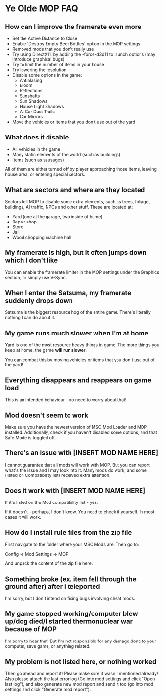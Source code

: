 # Ye Olde MOP FAQ

## How can I improve the framerate even more

- Set the Active Distance to Close
- Enable 'Destroy Empty Beer Bottles' option in the MOP settings
- Removed mods that you don't really use
- Try using DirectX11, by adding the -force-d3d11 to launch options (may introduce graphical bugs)
- Try to limit the number of items in your house
- Try lowering the resolution
- Disable some options in the game:
  - Antialasing
  - Bloom
  - Reflections
  - Sunshafts
  - Sun Shadows
  - House Light Shadows
  - AI Car Dust Trails
  - Car Mirrors
- Move the vehicles or items that you don't use out of the yard

## What does it disable

- All vehicles in the game
- Many static elements of the world (such as buildings)
- Items (such as sausages)

All of them are either turned off by player approaching those items, leaving house area, or entering special sectors.

## What are sectors and where are they located

Sectors tell MOP to disable some extra elements, such as trees, foliage, buildings, AI traffic, NPCs and other stuff. These are located at:

- Yard (one at the garage, two inside of home)
- Repair shop
- Store
- Jail
- Wood chopping machine hall

## My framerate is high, but it often jumps down which I don't like

You can enable the framerate limiter in the MOP settings under the Graphics section, or simply use V-Sync.

## When I enter the Satsuma, my framerate suddenly drops down

Satsuma is the biggest resource hog of the entire game. There's literally nothing I can do about it.

## My game runs much slower when I'm at home

Yard is one of the most resource heavy things in game. The more things you keep at home, the game **will run slower**.

You can combat this by moving vehicles or items that you don't use out of the yard!

## Everything disappears and reappears on game load

This is an intended behaviour - no need to worry about that!

## Mod doesn't seem to work

Make sure you have the newest version of MSC Mod Loader and MOP installed. Additionally, check if you haven't disabled some options, and that Safe Mode is toggled off.

## There's an issue with [INSERT MOD NAME HERE]

I cannot guarantee that all mods will work with MOP. But you can report what's the issue and I may look into it. Many mods do work, and some (listed on Compatibility list) received extra attention.

## Does it work with [INSERT MOD NAME HERE]

If it's listed on the Mod compatibility list - yes.

If it doesn't - perhaps, I don't know. You need to check it yourself. In most cases it will work.

## How do I install rule files from the zip file

First navigate to the folder where your MSC Mods are. Then go to:

Config -> Mod Settings -> MOP

And unpack the content of the zip file here.

## Something broke (ex. item fell through the ground after) after I teleported

I'm sorry, but I don't intend on fixing bugs involving cheat mods.

## My game stopped working/computer blew up/dog died/I started thermonuclear war because of MOP

I'm sorry to hear that! But I'm not responsible for any damage done to your computer, save game, or anything related.

## My problem is not listed here, or nothing worked

Then go ahead and report it! Please make sure it wasn't mentioned already! Also please attach the last error log (Go into mod settings and click "Open last log"), and also generate new mod report and send it too (go into mod settings and click "Generate mod report").
